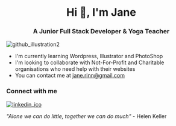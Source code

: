 <div align="center"><h1>Hi 👋, I'm Jane</h1></div>

<div align="center"><h3>A Junior Full Stack Developer & Yoga Teacher </h3></div> 

![github_illustration2](https://user-images.githubusercontent.com/73706724/140033689-bfb7f8db-7499-48d3-9816-3c24ed797e97.png)

- I'm currently learning Wordpress, Illustrator and PhotoShop
- I'm looking to collaborate with Not-For-Profit and Charitable organisations who need help with their websites
- You can contact me at jane.rinn@gmail.com

### Connect with me

[![linkedin_ico](https://user-images.githubusercontent.com/73706724/140035733-efd1b6db-6ec2-403e-923a-959823f1f7c5.PNG)](https://www.linkedin.com/in/jane-rinn/)

*"Alone we can do little, together we can do much"* - Helen Keller

